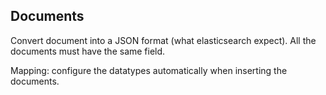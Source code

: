## Documents
Convert document into a JSON format (what elasticsearch expect).
All the documents must have the same field. 

Mapping: configure the datatypes automatically when inserting the documents. 